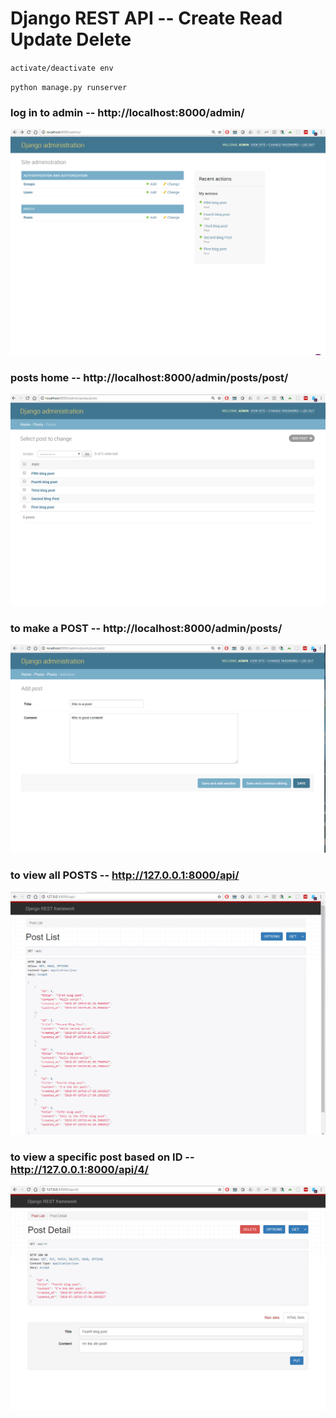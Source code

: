# Django REST API -- Create Read Update Delete 

`activate/deactivate env` 


`python manage.py runserver `




### log in to admin -- http://localhost:8000/admin/

![alt text](screenshots/admin.png)


### posts home -- http://localhost:8000/admin/posts/post/

![alt text](screenshots/posts_home.png)


### to make a POST -- http://localhost:8000/admin/posts/

![alt text](screenshots/make_post.png)


### to view all POSTS -- http://127.0.0.1:8000/api/ 

![alt text](screenshots/list_posts.png)


### to view a specific post based on ID  -- http://127.0.0.1:8000/api/4/ 

![alt text](screenshots/put_delete.png)
